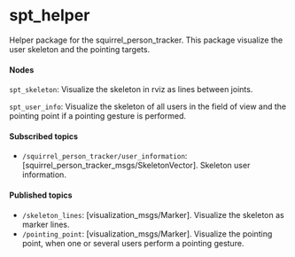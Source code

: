 # spt_helper
Helper package for the squirrel_person_tracker. This package visualize the user skeleton and the pointing targets.

#### Nodes

`spt_skeleton`: Visualize the skeleton in rviz as lines between joints.

`spt_user_info`: Visualize the skeleton of all users in the field of view and the pointing point if a pointing gesture is performed.


#### Subscribed topics
- `/squirrel_person_tracker/user_information`: [squirrel_person_tracker_msgs/SkeletonVector]. Skeleton user information. 

#### Published topics
- `/skeleton_lines`: [visualization_msgs/Marker]. Visualize the skeleton as marker lines. 
- `/pointing_point`: [visualization_msgs/Marker]. Visualize the pointing point, when one or several users perform a pointing gesture.